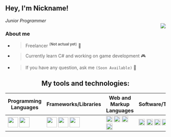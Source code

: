 ## Hey, I'm Nickname!
*<!--Web Developer /--> Junior Programmer*
<br />
<img align="right" src="https://github-readme-stats.vercel.app/api?username=nickn4medev&show_icons=true&theme=tokyonight">

### About me
+ > Freelancer <sup>(**Not actual yet**)</sup> 👤<!--FrontEnd Engineer and BackEnd Engineer 💻-->
+ > Currently learn C# and working on game development 🎮
+ > If you have any question, ask me <!--[here](https://discord.com/)-->`(Soon Available)` 💬

<h2 align="center">My tools and technologies:</h2>

| **Programming Languages** | **Frameworks/Libraries** | **Web and Markup Languages** | **Software/Tools** |
| ------------- | ------------- | ------------- | ------------- |
| <code><img height="32" width="32" src="https://cdn.simpleicons.org/csharp/6637e6" /></code> <code><img height="32" width="32" src="https://cdn.simpleicons.org/cplusplus/2659bf" /></code> <!--<code><img height="20" src="" alt="Java"></code>--> | <code><img height="32" width="32" src="https://cdn.simpleicons.org/react/1f8bcf" /></code> <code><img height="32" width="32" src="https://cdn.simpleicons.org/tailwindcss/5cbbff" /></code> <code><img height="32" width="32" src="https://cdn.simpleicons.org/discord/11964b" /></code> | <code><img height="20" src="" alt="Html"></code> <code><img height="20" src="" alt="Css"></code> <code><img height="20" src="" alt="Javascript"></code> <code><img height="20" src="" alt="Nodejs"></code> | <code><img height="20" src="" alt="Visual Studio"></code> <code><img height="20" src="" alt="Visual Studio Code"></code> <code><img height="20" src="" alt="Git"></code> <code><img height="20" src="" alt="Blender"></code> |
